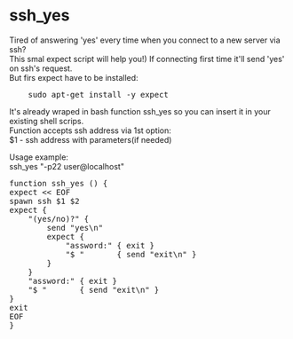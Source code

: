 # ssh_yes

Tired of answering 'yes' every time when you connect to a new server via ssh?<br>
This smal expect script will help you!) If connecting first time it'll send 'yes' on ssh's request.<br>
But firs expect have to be installed:<br>

<pre>
    sudo apt-get install -y expect
</pre>

It's already wraped in bash function ssh_yes so you can insert it in your existing shell scrips.<br>
Function accepts ssh address via 1st option:<br>
    $1 - ssh address with parameters(if needed)

Usage example:<br>
    ssh_yes "-p22 user@localhost"

<pre>
function ssh_yes () {
expect << EOF
spawn ssh $1 $2
expect {
    "(yes/no)?" {
        send "yes\n"
        expect {
            "assword:" { exit }
            "$ "       { send "exit\n" }
        }
    }
    "assword:" { exit }
    "$ "       { send "exit\n" }
}
exit
EOF
}
</pre>

